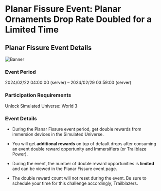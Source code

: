 # Planar Fissure Event: Planar Ornaments Drop Rate Doubled for a Limited Time
## Planar Fissure Event Details
![Banner](https://sdk.hoyoverse.com/upload/ann/2024/01/18/9d378e12a5b9f4685446d59593ae318b_4510897352352542401.png)

### Event Period

2024/02/22 04:00:00 (server) – 2024/02/29 03:59:00 (server)

### Participation Requirements

Unlock Simulated Universe: World 3

### Event Details

- During the Planar Fissure event period, get double rewards from immersion devices in the Simulated Universe.

- You will get **additional rewards** on top of default drops after consuming an event double reward opportunity and Immersifiers (or Trailblaze Power).

- During the event, the number of double reward opportunities is **limited** and can be viewed in the Planar Fissure event page.

- The double reward count will not reset during the event. Be sure to schedule your time for this challenge accordingly, Trailblazers.
